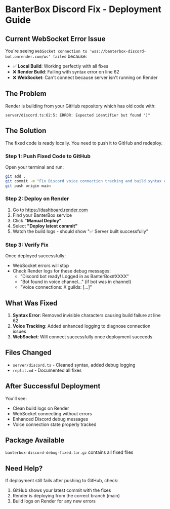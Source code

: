 # BanterBox Discord Fix - Deployment Guide

## Current WebSocket Error Issue
You're seeing `WebSocket connection to 'wss://banterbox-discord-bot.onrender.com/ws' failed` because:
- ✅ **Local Build**: Working perfectly with all fixes
- ❌ **Render Build**: Failing with syntax error on line 62
- ❌ **WebSocket**: Can't connect because server isn't running on Render

## The Problem
Render is building from your GitHub repository which has old code with:
```
server/discord.ts:62:5: ERROR: Expected identifier but found ")"
```

## The Solution
The fixed code is ready locally. You need to push it to GitHub and redeploy.

### Step 1: Push Fixed Code to GitHub
Open your terminal and run:
```bash
git add .
git commit -m "Fix Discord voice connection tracking and build syntax error"
git push origin main
```

### Step 2: Deploy on Render
1. Go to https://dashboard.render.com
2. Find your BanterBox service
3. Click **"Manual Deploy"**
4. Select **"Deploy latest commit"**
5. Watch the build logs - should show "✅ Server built successfully"

### Step 3: Verify Fix
Once deployed successfully:
- WebSocket errors will stop
- Check Render logs for these debug messages:
  - "Discord bot ready! Logged in as BanterBox#XXXX"
  - "Bot found in voice channel..." (if bot was in channel)
  - "Voice connections: X guilds: [...]"

## What Was Fixed
1. **Syntax Error**: Removed invisible characters causing build failure at line 62
2. **Voice Tracking**: Added enhanced logging to diagnose connection issues
3. **WebSocket**: Will connect successfully once deployment succeeds

## Files Changed
- `server/discord.ts` - Cleaned syntax, added debug logging
- `replit.md` - Documented all fixes

## After Successful Deployment
You'll see:
- Clean build logs on Render
- WebSocket connecting without errors
- Enhanced Discord debug messages
- Voice connection state properly tracked

## Package Available
`banterbox-discord-debug-fixed.tar.gz` contains all fixed files

## Need Help?
If deployment still fails after pushing to GitHub, check:
1. GitHub shows your latest commit with the fixes
2. Render is deploying from the correct branch (main)
3. Build logs on Render for any new errors